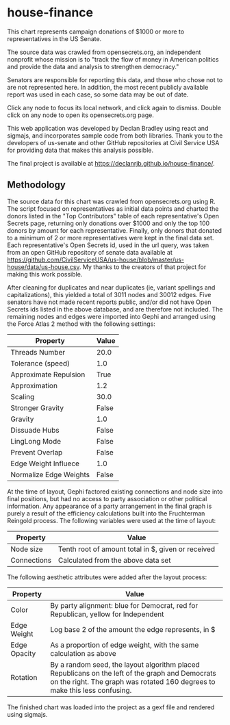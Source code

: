# house-finance

This chart represents campaign donations of $1000 or more to representatives in the US Senate.

The source data was crawled from opensecrets.org, an independent nonprofit whose mission is to "track the flow of money in American politics and provide the data and analysis to strengthen democracy."

Senators are responsible for reporting this data, and those who chose not to are not represented here. In addition, the most recent publicly available report was used in each case, so some data may be out of date.

Click any node to focus its local network, and click again to dismiss. Double click on any node to open its opensecrets.org page.

This web application was developed by Declan Bradley using react and sigmajs, and incorporates sample code from both libraries. Thank you to the developers of us-senate and other GitHub repositories at Civil Service USA for providing data that makes this analysis possible.

The final project is available at https://declanrjb.github.io/house-finance/.

## Methodology

The source data for this chart was crawled from opensecrets.org using R. The script focused on representatives as initial data points and charted the donors listed in the "Top Contributors" table of each representative's Open Secrets page, returning only donations over $1000 and only the top 100 donors by amount for each representative. Finally, only donors that donated to a minimum of 2 or more representatives were kept in the final data set. Each representative's Open Secrets id, used in the url query, was taken from an open GitHub repository of senate data available at https://github.com/CivilServiceUSA/us-house/blob/master/us-house/data/us-house.csv. My thanks to the creators of that project for making this work possible.

After cleaning for duplicates and near duplicates (ie, variant spellings and capitalizations), this yielded a total of 3011 nodes and 30012 edges. Five senators have not made recent reports public, and/or did not have Open Secrets ids listed in the above database, and are therefore not included. The remaining nodes and edges were imported into Gephi and arranged using the Force Atlas 2 method with the following settings:

| Property              | Value |
|-----------------------|-------|
| Threads Number        | 20.0  |
| Tolerance (speed)     | 1.0   |
| Approximate Repulsion | True  |
| Approximation         | 1.2   |
| Scaling               | 30.0  |
| Stronger Gravity      | False |
| Gravity               | 1.0   |
| Dissuade Hubs         | False |
| LingLong Mode         | False |
| Prevent Overlap       | False |
| Edge Weight Influece  | 1.0   |
| Normalize Edge Weights| False |

At the time of layout, Gephi factored existing connections and node size into final positions, but had no access to party association or other political information. Any appearance of a party arrangement in the final graph is purely a result of the efficiency calculations built into the Fruchterman Reingold process. The following variables were used at the time of layout:

| Property    | Value                                              |
|-------------|----------------------------------------------------|
| Node size   | Tenth root of amount total in $, given or received |
| Connections | Calculated from the above data set                 |

The following aesthetic attributes were added after the layout process:

| Property     | Value                                                                             |
|--------------|-----------------------------------------------------------------------------------|
| Color        | By party alignment: blue for Democrat, red for Republican, yellow for Independent |
| Edge Weight  | Log base 2 of the amount the edge represents, in $                                |
| Edge Opacity | As a proportion of edge weight, with the same calculation as above                |
| Rotation     | By a random seed, the layout algorithm placed Republicans on the left of the graph and Democrats on the right. The graph was rotated 160 degrees to make this less confusing. |

The finished chart was loaded into the project as a gexf file and rendered using sigmajs.